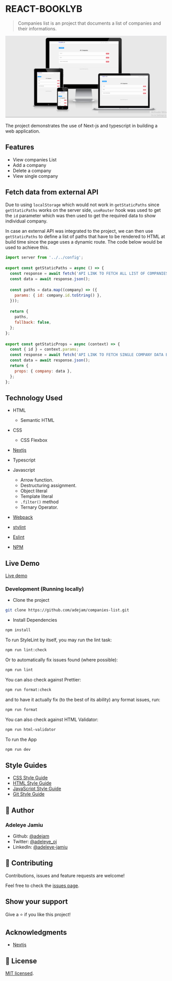 # REACT-BOOKLYB

> Companies list is an project that documents a list of companies and their informations.

![screenshot](./app_screenshot.png)

The project demonstrates the use of Next-js and typescript in building a web application.

## Features

- View companies List
- Add a company
- Delete a company
- View single company

## Fetch data from external API

Due to using `localStorage` which would not work in `getStaticPaths` since `getStaticPaths` works on the server side, `useRouter` hook was used to get the `id` parameter which was then used to get the required data to show individual company.

In case an external API was integrated to the project, we can then use `getStaticPaths` to define a list of paths that have to be rendered to HTML at build time since the page uses a dynamic route. The code below would be used to achieve this.

```js
import server from '../../config';

export const getStaticPaths = async () => {
  const response = await fetch('API LINK TO FETCH ALL LIST OF COMPANIES');
  const data = await response.json();

  const paths = data.map((company) => ({
    params: { id: company.id.toString() },
  }));

  return {
    paths,
    fallback: false,
  };
};

export const getStaticProps = async (context) => {
  const { id } = context.params;
  const response = await fetch('API LINK TO FETCH SINGLE COMPANY DATA BASED ON ID PARAMETER');
  const data = await response.json();
  return {
    props: { company: data },
  };
};
```

## Technology Used

- HTML

  - Semantic HTML

- CSS

  - CSS Flexbox

- [Nextjs](https://nextjs.org/)

- Typescript

- Javascript

  - Arrow function.
  - Destructuring assignment.
  - Object literal
  - Template literal
  - `.filter()` method
  - Ternary Operator.

- [Webpack](https://webpack.js.org/)

- [stylint](https://stylelint.io/)

- [Eslint](https://eslint.org/)

- [NPM](https://www.npmjs.com/)

## Live Demo

[Live demo](https://companies-list.vercel.app/)

### Development (Running locally)

- Clone the project

```bash
git clone https://github.com/adejam/companies-list.git

```

- Install Dependencies

```bash
npm install
```

To run StyleLint by itself, you may run the lint task:

```bash
npm run lint:check
```

Or to automatically fix issues found (where possible):

```bash
npm run lint
```

You can also check against Prettier:

```bash
npm run format:check
```

and to have it actually fix (to the best of its ability) any format issues, run:

```bash
npm run format
```

You can also check against HTML Validator:

```bash
npm run html-validator
```

To run the App

```bash
npm run dev
```

## Style Guides

- [CSS Style Guide](http://udacity.github.io/frontend-nanodegree-styleguide/css.html)
- [HTML Style Guide](http://udacity.github.io/frontend-nanodegree-styleguide/index.html)
- [JavaScript Style Guide](http://udacity.github.io/frontend-nanodegree-styleguide/javascript.html)
- [Git Style Guide](https://udacity.github.io/git-styleguide/)

## 👤 Author

### Adeleye Jamiu

- Github: [@adejam](http://github.com/adejam)
- Twitter: [@adeleye_oj](https://twitter.com/Adeleye_oj)
- LinkedIn: [@adeleye-jamiu](https://linkedin.com/in/adeleye-jamiu)

## 🤝 Contributing

Contributions, issues and feature requests are welcome!

Feel free to check the [issues page](../../issues).

## Show your support

Give a ⭐️ if you like this project!

## Acknowledgments

- [Nextjs](https://nextjs.org/)

## 📝 License

[MIT licensed](./LICENSE).

